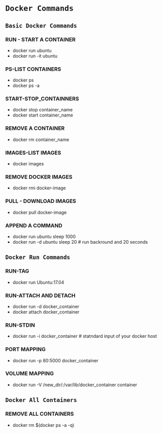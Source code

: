 # `Docker Commands`

## `Basic Docker Commands`

### RUN - START A CONTAINER

- docker run ubuntu
- docker run -it ubuntu 

### PS-LIST CONTAINERS

- docker ps  
- docker ps -a

### START-STOP_CONTAINNERS

- docker stop container_name
- docker start container_name

### REMOVE A CONTAINER

- docker rm container_name

### IMAGES-LIST IMAGES

- docker images

### REMOVE DOCKER IMAGES

- docker rmi docker-image

### PULL - DOWNLOAD IMAGES

- docker pull docker-image

### APPEND A COMMAND

- docker run ubuntu sleep 1000
- docker run -d ubuntu sleep 20 # run backround and 20 seconds

## `Docker Run Commands`

### RUN-TAG

- docker run Ubuntu:17.04

### RUN-ATTACH AND DETACH

- docker run -d docker_container
- docker attach docker_container

### RUN-STDIN

- docker run -i docker_container # statndard input of your docker host

### PORT MAPPING

- docker run -p 80:5000 docker_container

### VOLUME MAPPING

- docker run -V /new_dir/:/var/lib/docker_container  container

## `Docker All Containers`

### REMOVE ALL CONTAINERS

- docker rm $(docker ps -a -q)
